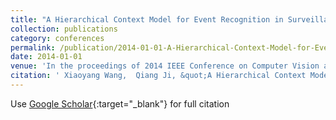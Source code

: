```yaml
---
title: "A Hierarchical Context Model for Event Recognition in Surveillance Video"
collection: publications
category: conferences
permalink: /publication/2014-01-01-A-Hierarchical-Context-Model-for-Event-Recognition-in-Surveillance-Video
date: 2014-01-01
venue: 'In the proceedings of 2014 IEEE Conference on Computer Vision and Pattern Recognition (CVPR)'
citation: ' Xiaoyang Wang,  Qiang Ji, &quot;A Hierarchical Context Model for Event Recognition in Surveillance Video.&quot; In the proceedings of 2014 IEEE Conference on Computer Vision and Pattern Recognition (CVPR), 2014.'
---
```

Use [Google Scholar](https://scholar.google.com/scholar?q=A+Hierarchical+Context+Model+for+Event+Recognition+in+Surveillance+Video){:target="_blank"} for full citation
